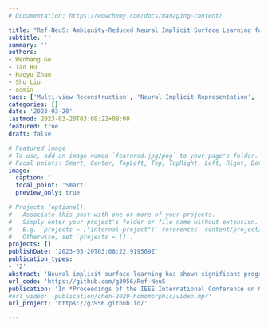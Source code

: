 ```yaml
---
# Documentation: https://wowchemy.com/docs/managing-content/

title: "Ref-NeuS: Ambiguity-Reduced Neural Implicit Surface Learning for Multi-View Reconstruction with Reflection"
subtitle: ''
summary: ''
authors:
- Wenhang Ge
- Tao Hu
- Haoyu Zhao
- Shu Liu
- admin
tags: ['Multi-view Reconstruction', 'Neural Implicit Representation', 'Reflective Object']
categories: []
date: '2023-03-20'
lastmod: 2023-03-20T03:08:22+08:00
featured: true
draft: false

# Featured image
# To use, add an image named `featured.jpg/png` to your page's folder.
# Focal points: Smart, Center, TopLeft, Top, TopRight, Left, Right, BottomLeft, Bottom, BottomRight.
image:
  caption: ''
  focal_point: 'Smart'
  preview_only: true

# Projects (optional).
#   Associate this post with one or more of your projects.
#   Simply enter your project's folder or file name without extension.
#   E.g. `projects = ["internal-project"]` references `content/project/deep-learning/index.md`.
#   Otherwise, set `projects = []`.
projects: []
publishDate: '2023-03-20T03:08:22.919569Z'
publication_types:
- '2'
abstract: 'Neural implicit surface learning has shown significant progress in multi-view 3D reconstruction, where an object is represented by multilayer perceptrons that provide continuous implicit surface representation and view-dependent radiance. However, current methods often fail to accurately reconstruct reflective surfaces, leading to severe ambiguity. To overcome this issue, we propose Ref-NeuS, which aims to reduce ambiguity by attenuating the effect of reflective surfaces. Specifically, we utilize an anomaly detector to estimate an explicit reflection score with the guidance of multi-view context to localize reflective surfaces. Afterward, we design a reflection-aware photometric loss that adaptively reduces ambiguity by modeling rendered color as a Gaussian distribution, with the reflection score representing the variance. We show that together with a reflection direction-dependent radiance, our model achieves high-quality surface reconstruction on reflective surfaces and outperforms the state-of-the-arts by a large margin. Besides, our model is also comparable on general surfaces.'
url_code: 'https://github.com/g3956/Ref-NeuS'
publication: 'In *Proceedings of the IEEE International Conference on Computer Vision (ICCV)*'
#url_video: 'publication/chen-2020-homomorphic/video.mp4'
url_project: 'https://g3956.github.io/'

---
```

